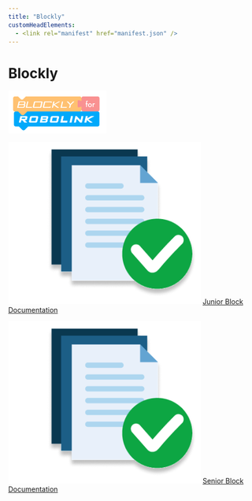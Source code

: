 ```yaml
---
title: "Blockly"
customHeadElements:
  - <link rel="manifest" href="manifest.json" />
---
```


<div className='docs_title'>
  <h1>Blockly</h1>
</div>

<div className='level2_main_image'>

  <img src="/img/Zumi/new-Blockly-logo.png" width="200px"/>

</div>

<div className='column_2_images'>

<div className='level_image_column'>

  <!--[![What is Blockly?](/img/Zumi/what-is-icon.png)](/docs/Zumi/Blockly/What-is-Blockly)
  [What is Blockly?](/docs/Zumi/Blockly/What-is-Blockly)-->


  [![Junior Block Documentation](/img/Zumi/doc-app.png)](/docs/Zumi/Blockly/Junior-Block-Documentation)
  [Junior Block<br />Documentation](/docs/Zumi/Blockly/Junior-Block-Documentation)

</div>

</div>

<div className='column_2_images'>

<div className='level_image_column'>

  [![Senior Block Documentation](/img/Zumi/doc-app.png)](/docs/Zumi/Blockly/Senior-Block-Documentation)
  [Senior Block<br />Documentation](/docs/Zumi/Blockly/Senior-Block-Documentation) 

  <!--[![Blockly Changelog](/img/Zumi/doc-app.png)](/docs/Zumi/Blockly/Blockly-Changelog)
  [Blockly Changelog](/docs/Zumi/Blockly/Blockly-Changelog)-->

</div>

<div id='blank'></div>

</div>